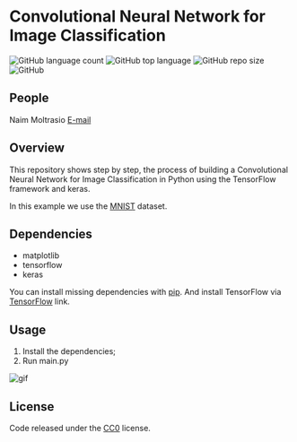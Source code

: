 # Convolutional Neural Network for Image Classification

![GitHub language count](https://img.shields.io/github/languages/count/naimmoltrasio/Image-Classification-using-Neural-Networks.svg)
![GitHub top language](https://img.shields.io/github/languages/top/naimmoltrasio/Image-Classification-using-Neural-Networks.svg)
![GitHub repo size](https://img.shields.io/github/repo-size/naimmoltrasio/Image-Classification-using-Neural-Networks.svg)
![GitHub](https://img.shields.io/github/license/naimmoltrasio/Image-Classification-using-Neural-Networks.svg)

## People

Naim Moltrasio [E-mail](mailto:naim.moltrasio@gmail.com "E-mail")

## Overview

This repository shows step by step, the process of building a Convolutional Neural Network for Image Classification in Python using the TensorFlow framework and keras.

In this example we use the [MNIST](http://yann.lecun.com/exdb/mnist/) dataset.

## Dependencies


- matplotlib
- tensorflow
- keras

You can install missing dependencies with [pip](https://pip.pypa.io/en/stable/ "pip"). And install TensorFlow via [TensorFlow](https://www.tensorflow.org/install/ "TensorFlow") link.

## Usage

1. Install the dependencies;
2. Run main.py

![gif](https://github.com/user-attachments/assets/ddeb9642-4a7d-46c9-a8d5-bc130b88ed82)

## License

Code released under the [CC0](https://github.com/naimmoltrasio/Image-Classification-using-Neural-Networks/blob/main/LICENSE) license.
